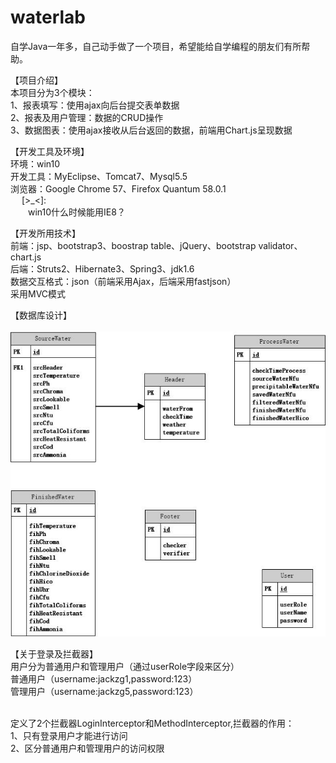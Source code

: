 # waterlab
自学Java一年多，自己动手做了一个项目，希望能给自学编程的朋友们有所帮助。

【项目介绍】
</br>本项目分为3个模块： 
</br>1、报表填写：使用ajax向后台提交表单数据
</br>2、报表及用户管理：数据的CRUD操作
</br>3、数据图表：使用ajax接收从后台返回的数据，前端用Chart.js呈现数据

【开发工具及环境】
</br>环境：win10
</br>开发工具：MyEclipse、Tomcat7、Mysql5.5
</br>浏览器：Google Chrome 57、Firefox Quantum 58.0.1
 </br> &emsp; [>_<]:
 </br> &emsp;&emsp;win10什么时候能用IE8？
 
【开发所用技术】
</br>前端：jsp、bootstrap3、boostrap table、jQuery、bootstrap validator、chart.js
</br>后端：Struts2、Hibernate3、Spring3、jdk1.6
</br>数据交互格式：json（前端采用Ajax，后端采用fastjson）
</br>采用MVC模式

【数据库设计】
</br>
</br>![image](https://github.com/jackzgzzh/waterlab/blob/master/project_images/database.jpg)

【关于登录及拦截器】
</br>用户分为普通用户和管理用户（通过userRole字段来区分）
</br>普通用户（username:jackzg1,password:123）
</br>管理用户（username:jackzg5,password:123）

</br>定义了2个拦截器LoginInterceptor和MethodInterceptor,拦截器的作用：
</br>1、只有登录用户才能进行访问
</br>2、区分普通用户和管理用户的访问权限
